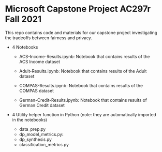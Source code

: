 
# Microsoft Capstone Project AC297r Fall 2021

This repo contains code and materials for our capstone project investigating the tradeoffs between fairness and privacy. 

* 4 Notebooks 

  *  ACS-Income-Results.ipynb: Notebook that contains results of the ACS Income dataset

  *  Adult-Results.ipynb: Notebook that contains results of the Adult dataset

  *  COMPAS-Results.ipynb: Notebook that contains results of the COMPAS dataset
  
  *  German-Credit-Results.ipynb: Notebook that contains results of German Credit dataset

* 4 Utility helper function in Python (note: they are automatically imported in the notebooks) 
  
  * data_prep.py
  * dp_model_metrics.py:
  * dp_synthesis.py
  * classification_metrics.py
